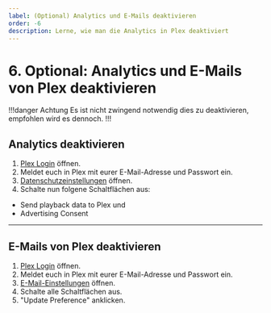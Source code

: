 ```yaml
---
label: (Optional) Analytics und E-Mails deaktivieren
order: -6
description: Lerne, wie man die Analytics in Plex deaktiviert
---
```


# 6. Optional: Analytics und E-Mails von Plex deaktivieren

!!!danger Achtung
Es ist nicht zwingend notwendig dies zu deaktivieren, empfohlen wird es dennoch.
!!!

## Analytics deaktivieren

1. [Plex Login](https://app.plex.tv/desktop/#!/login) öffnen.
2. Meldet euch in Plex mit eurer E-Mail-Adresse und Passwort ein.
3. [Datenschutzeinstellungen](https://www.plex.tv/about/privacy-legal/privacy-preferences/#opd) öffnen.
5. Schalte nun folgene Schaltflächen aus:

- Send playback data to Plex
und
- Advertising Consent

---

## E-Mails von Plex deaktivieren

1. [Plex Login](https://app.plex.tv/desktop/#!/login) öffnen.
2. Meldet euch in Plex mit eurer E-Mail-Adresse und Passwort ein.
3. [E-Mail-Einstellungen](https://www.plex.tv/email-preferences) öffnen.
4. Schalte alle Schaltflächen aus.
5. "Update Preference" anklicken.
